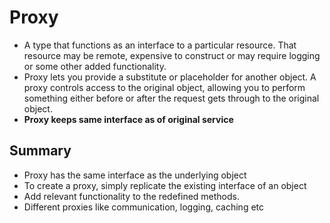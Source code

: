# Proxy

- A type that functions as an interface to a particular resource. That resource may be remote, expensive to construct or may require logging or some other added functionality.
- Proxy lets you provide a substitute or placeholder for another object. A proxy controls access to the original object, allowing you to perform something either before or after the request gets through to the original object.
- **Proxy keeps same interface as of original service**

## Summary

- Proxy has the same interface as the underlying object
- To create a proxy, simply replicate the existing interface of an object
- Add relevant functionality to the redefined methods.
- Different proxies like communication, logging, caching etc
